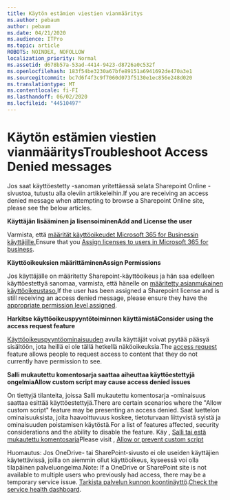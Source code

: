 ```yaml
---
title: Käytön estämien viestien vianmääritys
ms.author: pebaum
author: pebaum
ms.date: 04/21/2020
ms.audience: ITPro
ms.topic: article
ROBOTS: NOINDEX, NOFOLLOW
localization_priority: Normal
ms.assetid: d678b57a-53ad-4414-9423-d8726a0c532f
ms.openlocfilehash: 183f54be3230a67bfe89151a6941692de470a3e1
ms.sourcegitcommit: bc7d6f4f3c9f7060d073f5130e1ec856e248d020
ms.translationtype: MT
ms.contentlocale: fi-FI
ms.lasthandoff: 06/02/2020
ms.locfileid: "44510497"
---
```

# <a name="troubleshoot-access-denied-messages"></a><span data-ttu-id="946b8-102">Käytön estämien viestien vianmääritys</span><span class="sxs-lookup"><span data-stu-id="946b8-102">Troubleshoot Access Denied messages</span></span>

<span data-ttu-id="946b8-103">Jos saat käyttöestetty -sanoman yritettäessä selata Sharepoint Online -sivustoa, tutustu alla oleviin artikkeleihin.</span><span class="sxs-lookup"><span data-stu-id="946b8-103">If you are receiving an access denied message when attempting to browse a Sharepoint Online site, please see the below articles.</span></span>

<span data-ttu-id="946b8-104">**Käyttäjän lisääminen ja lisensoiminen**</span><span class="sxs-lookup"><span data-stu-id="946b8-104">**Add and License the user**</span></span>

<span data-ttu-id="946b8-105">Varmista, että [määrität käyttöoikeudet Microsoft 365 for Businessin käyttäjille.](https://docs.microsoft.com/microsoft-365/admin/add-users/add-users)</span><span class="sxs-lookup"><span data-stu-id="946b8-105">Ensure that you [Assign licenses to users in Microsoft 365 for business](https://docs.microsoft.com/microsoft-365/admin/add-users/add-users).</span></span>

<span data-ttu-id="946b8-106">**Käyttöoikeuksien määrittäminen**</span><span class="sxs-lookup"><span data-stu-id="946b8-106">**Assign Permissions**</span></span>

<span data-ttu-id="946b8-107">Jos käyttäjälle on määritetty Sharepoint-käyttöoikeus ja hän saa edelleen käyttöestettyä sanomaa, varmista, että hänelle on [määritetty asianmukainen käyttöoikeustaso.](https://docs.microsoft.com/sharepoint/understanding-permission-levels)</span><span class="sxs-lookup"><span data-stu-id="946b8-107">If the user has been assigned a Sharepoint license and is still receiving an access denied message, please ensure they have the [appropriate permission level assigned](https://docs.microsoft.com/sharepoint/understanding-permission-levels).</span></span>

<span data-ttu-id="946b8-108">**Harkitse käyttöoikeuspyyntötoiminnon käyttämistä**</span><span class="sxs-lookup"><span data-stu-id="946b8-108">**Consider using the access request feature**</span></span>

<span data-ttu-id="946b8-109">[Käyttöoikeuspyyntöominaisuuden](https://support.office.com/article/Set-up-and-manage-access-requests-94B26E0B-2822-49D4-929A-8455698654B3) avulla käyttäjät voivat pyytää pääsyä sisältöön, jota heillä ei ole tällä hetkellä näköoikeuksia.</span><span class="sxs-lookup"><span data-stu-id="946b8-109">The [access request](https://support.office.com/article/Set-up-and-manage-access-requests-94B26E0B-2822-49D4-929A-8455698654B3) feature allows people to request access to content that they do not currently have permission to see.</span></span> 

<span data-ttu-id="946b8-110">**Salli mukautettu komentosarja saattaa aiheuttaa käyttöestettyjä ongelmia**</span><span class="sxs-lookup"><span data-stu-id="946b8-110">**Allow custom script may cause access denied issues**</span></span>

<span data-ttu-id="946b8-111">On tiettyjä tilanteita, joissa Salli mukautettu komentosarja -ominaisuus saattaa esittää käyttöestettyjä.</span><span class="sxs-lookup"><span data-stu-id="946b8-111">There are certain scenarios where the "Allow custom script" feature may be presenting an access denied.</span></span> <span data-ttu-id="946b8-112">Saat luettelon ominaisuuksista, joita haavoittuvuus koskee, tietoturvaan liittyvistä syistä ja ominaisuuden poistamisen käytöstä.</span><span class="sxs-lookup"><span data-stu-id="946b8-112">For a list of features affected, security considerations and the ability to disable the feature.</span></span> <span data-ttu-id="946b8-113">Käy , [Salli tai estä mukautettu komentosarja](https://docs.microsoft.com/sharepoint/allow-or-prevent-custom-script)</span><span class="sxs-lookup"><span data-stu-id="946b8-113">Please visit , [Allow or prevent custom script](https://docs.microsoft.com/sharepoint/allow-or-prevent-custom-script)</span></span>

<span data-ttu-id="946b8-114">Huomautus: Jos OneDrive- tai SharePoint-sivusto ei ole useiden käyttäjien käytettävissä, joilla on aiemmin ollut käyttöoikeus, kyseessä voi olla tilapäinen palveluongelma.</span><span class="sxs-lookup"><span data-stu-id="946b8-114">Note: If a OneDrive or SharePoint site is not available to multiple users who previously had access, there may be a temporary service issue.</span></span> <span data-ttu-id="946b8-115">[Tarkista palvelun kunnon koontinäyttö](https://portal.office.com/adminportal/home#/servicehealth).</span><span class="sxs-lookup"><span data-stu-id="946b8-115">[Check the service health dashboard](https://portal.office.com/adminportal/home#/servicehealth).</span></span>


  

